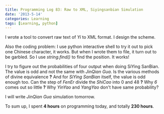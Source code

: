 ```yaml
---
title: Programming Log 83: Raw to XML, Siyingsanbian Simulation
date: '2013-5-14'
categories: Learning
tags: [Learning, python]
---
```


I wrote a tool to convert raw text of *Yi* to XML format. I design the scheme.

Also the coding problem: I use python interactive shell to try it out to pick one Chinese character, it works. But when I wrote them to file, it turn out to be garbled. So I use *string.find()* to find the position. It works!

I try to figure out the probabilities of four output when doing SiYing SanBian. The value is odd and not the same with *JinQian Gua*. Is the various methods of divine equivalence **?** And for *SiYing SanBian* itself, the value is odd enough too. Can the step of *FenEr* divide the *ShiCao* into 0 and 48 **?** Why *6* comes out so little **?** Why *YinYao* and *YangYao* don't have same probability?

I will write *JinQian Gua* simulation tomorrow.

To sum up, I spent **4 hours** on programming today, and totally **230 hours**.